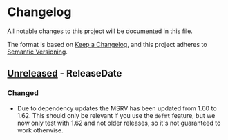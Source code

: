 # Changelog
All notable changes to this project will be documented in this file.

The format is based on [Keep a Changelog](https://keepachangelog.com/en/1.0.0/),
and this project adheres to [Semantic Versioning](https://semver.org/spec/v2.0.0.html).

<!-- next-header -->
## [Unreleased] - ReleaseDate
### Changed
* Due to dependency updates the MSRV has been updated from 1.60 to 1.62. This should only be relevant if you use the `defmt` feature, but we now only test with 1.62 and not older releases, so it's not guaranteed to work otherwise.

<!-- next-url -->
[Unreleased]: https://github.com/rursprung/tb6612fng-rs/compare/v0.1.1...HEAD
